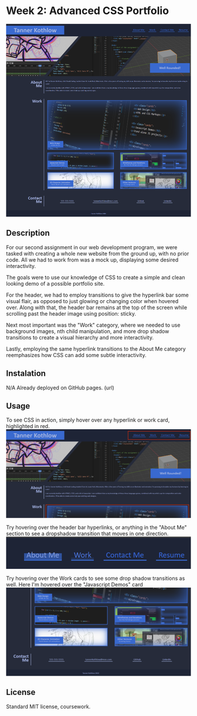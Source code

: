 # Week 2: Advanced CSS Portfolio

![fullsite ss](./assets/images/screenshot0.png)

## Description
For our second assignment in our web development program, we were tasked with creating a whole new website from the ground up, with no prior code. All we had to work from was a mock up, displaying some desired interactivity.

The goals were to use our knowledge of CSS to create a simple and clean looking demo of a possible portfolio site. 

For the header, we had to employ transitions to give the hyperlink bar some visual flair, as opposed to just glowing or changing color when hovered over. Along with that, the header bar remains at the top of the screen while scrolling past the header image using position: sticky.

Next most important was the "Work" category, where we needed to use background images, nth child manipulation, and more drop shadow transitions to create a visual hierarchy and more interactivity. 

Lastly, employing the same hyperlink transitions to the About Me category reemphasizes how CSS can add some subtle interactivity. 

## Instalation 
N/A Already deployed on GitHub pages.
(url)

## Usage 

To see CSS in action, simply hover over any hyperlink or work card, highlighted in red.
![website overview](./assets/images/screenshot1.PNG)

Try hovering over the header bar hyperlinks, or anything in the "About Me" section to see a dropshadow transition that moves in one direction.
![hyperlink demo](./assets/images/screenshot2.PNG)

Try hovering over the Work cards to see some drop shadow transitions as well. Here I'm hovered over the "Javascript Demos" card
![workcard demo](./assets/images/screenshot3.PNG)

## License 
Standard MIT license, coursework.